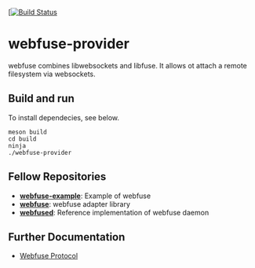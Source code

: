 [[![Build Status](https://travis-ci.org/falk-werner/webfuse-provider.svg?branch=master)](https://travis-ci.org/falk-werner/webfuse-provider)

# webfuse-provider

webfuse combines libwebsockets and libfuse. It allows ot attach a remote filesystem via websockets.

## Build and run

To install dependecies, see below.

    meson build
    cd build
    ninja
    ./webfuse-provider

## Fellow Repositories

-   **[webfuse-example](https://github.com/falk-werner/webfuse-example)**: Example of webfuse
-   **[webfuse](https://github.com/falk-werner/webfuse)**: webfuse adapter library
-   **[webfused](https://github.com/falk-werner/webfused)**: Reference implementation of webfuse daemon

## Further Documentation

-   [Webfuse Protocol](https://github.com/falk-werner/webfuse/doc/protocol.md)
